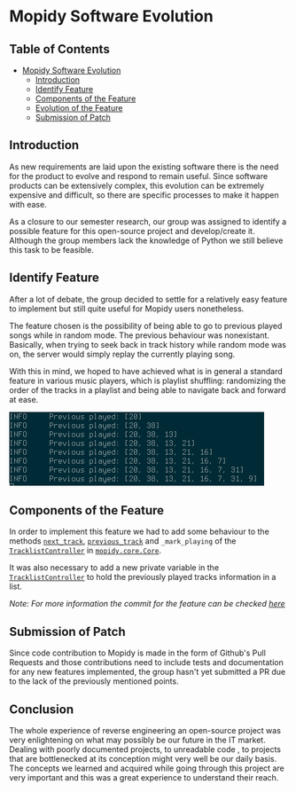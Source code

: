 # Mopidy Software Evolution

## Table of Contents
- [Mopidy Software Evolution](#mopidy-software-evolution)
    - [Introduction](#introduction)
    - [Identify Feature](#identify-feature)
    - [Components of the Feature](#components-of-the-feature)
    - [Evolution of the Feature](#evolution-of-the-feature)
    - [Submission of Patch](#submission-of-patch)

## Introduction

As new requirements are laid upon the existing software there is the need for the product to evolve and respond to remain useful.
Since software products can be extensively complex, this evolution can be extremely expensive and difficult, so there are specific processes to make it happen with ease.

As a closure to our semester research, our group was assigned to identify a possible feature for this open-source project and develop/create it. Although the group members lack the knowledge of Python we still believe this task to be feasible.
 
## Identify Feature

After a lot of debate, the group decided to settle for a relatively easy feature to implement but still quite useful for Mopidy users nonetheless.

The feature chosen is the possibility of being able to go to previous played songs while in random mode.
The previous behaviour was nonexistant.
Basically, when trying to seek back in track history while random mode was on, the server would simply replay the currently playing song.

With this in mind, we hoped to have achieved what is in general a standard feature in various music players, which is playlist shuffling: randomizing the order of the tracks in a playlist and being able to navigate back and forward at ease.

![](./images/evolution/feature_example.png)

## Components of the Feature

In order to implement this feature we had to add some behaviour to the methods
[`next_track`](https://docs.mopidy.com/en/latest/api/core/#mopidy.core.TracklistController.next_track),
[`previous_track`](https://docs.mopidy.com/en/latest/api/core/#mopidy.core.TracklistController.next_track)
and `_mark_playing`
of the [`TracklistController`](https://docs.mopidy.com/en/latest/api/core/#mopidy.core.TracklistController)
in [`mopidy.core.Core`](https://docs.mopidy.com/en/latest/api/core/#module-mopidy.core).

It was also necessary to add a new private variable in the [`TracklistController`](https://docs.mopidy.com/en/latest/api/core/#mopidy.core.TracklistController)
to hold the previously played tracks information in a list.

_Note: For more information the commit for the feature can be checked [here](https://github.com/quartz55/mopidy/commit/55426c26d903813d93749f8c402f9043f01af6c4)_

## Submission of Patch

Since code contribution to Mopidy is made in the form of Github's Pull Requests and those contributions need to include tests and documentation for any new features implemented, the group hasn't yet submitted a PR due to the lack of the previously mentioned points.

## Conclusion

The whole experience of reverse engineering an open-source project was very enlightening on what may possibly be our future in the IT market.
Dealing with poorly documented projects, to unreadable code , to projects that are bottlenecked at its conception might very well be our daily basis.
The concepts we learned and acquired while going through this project  are very important and this was a great experience to understand their reach.
